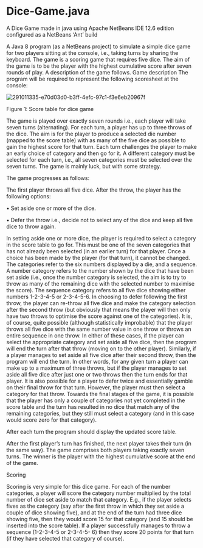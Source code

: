 # Dice-Game.java
A Dice Game made in java using Apache NetBeans IDE 12.6 edition configured as a NetBeans ‘Ant’ build


A Java 8 program (as a NetBeans project) to simulate a simple dice game for two players
sitting at the console, i.e., taking turns by sharing the keyboard. The game is a scoring game that requires
five dice. The aim of the game is to be the player with the highest cumulative score after seven rounds of play. 
A description of the game follows.
Game description
The program will be required to represent the following scoresheet at the console:

![291011335-e70d03d0-b3ff-4efc-97c1-f3e6eb20967f](https://github.com/SM-vins/dice_game/assets/66661362/8a63f38a-4781-425c-b976-05dba94b0c6e)

Figure 1: Score table for dice game

The game is played over exactly seven rounds i.e., each player will take seven turns (alternating). For each
turn, a player has up to three throws of the dice. The aim is for the player to produce a selected die number
(mapped to the score table) with as many of the five dice as possible to gain the highest score for that turn.
Each turn challenges the player to make an early choice of category and then go for it. A different category
must be selected for each turn, i.e., all seven categories must be selected over the seven turns. The game is
mainly luck, but with some strategy.

The game progresses as follows:

The first player throws all five dice. After the throw, the player has the following options:

• Set aside one or more of the dice.

• Defer the throw i.e., decide not to select any of the dice and keep all five dice to throw again.

In setting aside one or more dice, the player is required to select a category in the score table to go for. This
must be one of the seven categories that has not already been selected (in an earlier turn) for that player.
Once a choice has been made by the player (for that turn), it cannot be changed. The categories refer to the
six numbers displayed by a die, and a sequence. A number category refers to the number shown by the dice
that have been set aside (i.e., once the number category is selected, the aim is to try to throw as many of the
remaining dice with the selected number to maximise the score). The sequence category refers to all five
dice showing either numbers 1-2-3-4-5 or 2-3-4-5-6. In choosing to defer following the first throw, the player
can re-throw all five dice and make the category selection after the second throw (but obviously that means
the player will then only have two throws to optimise the score against one of the categories). It is, of
course, quite possible (although statistically improbable) that the player throws all five dice with the same
number value in one throw or throws an entire sequence in one throw. In either of these cases, if the player
can select the appropriate category and set aside all five dice, then the program will end the turn after that throw (moving on to the other player). Similarly, if a player manages to set aside all five dice after their
second throw, then the program will end the turn. In other words, for any given turn a player can make up to
a maximum of three throws, but if the player manages to set aside all five dice after just one or two throws
then the turn ends for that player. It is also possible for a player to defer twice and essentially gamble on
their final throw for that turn. However, the player must then select a category for that throw. Towards the
final stages of the game, it is possible that the player has only a couple of categories not yet completed in
the score table and the turn has resulted in no dice that match any of the remaining categories, but they still
must select a category (and in this case would score zero for that category).

After each turn the program should display the updated score table.

After the first player’s turn has finished, the next player takes their turn (in the same way). The game
comprises both players taking exactly seven turns. The winner is the player with the highest cumulative
score at the end of the game.

Scoring

Scoring is very simple for this dice game. For each of the number categories, a player will score the category
number multiplied by the total number of dice set aside to match that category. E.g., if the player selects
fives as the category (say after the first throw in which they set aside a couple of dice showing five), and at
the end of the turn had three dice showing five, then they would score 15 for that category (and 15 should
be inserted into the score table). If a player successfully manages to throw a sequence (1-2-3-4-5 or 2-3-4-5-
6) then they score 20 points for that turn (if they have selected that category of course).

